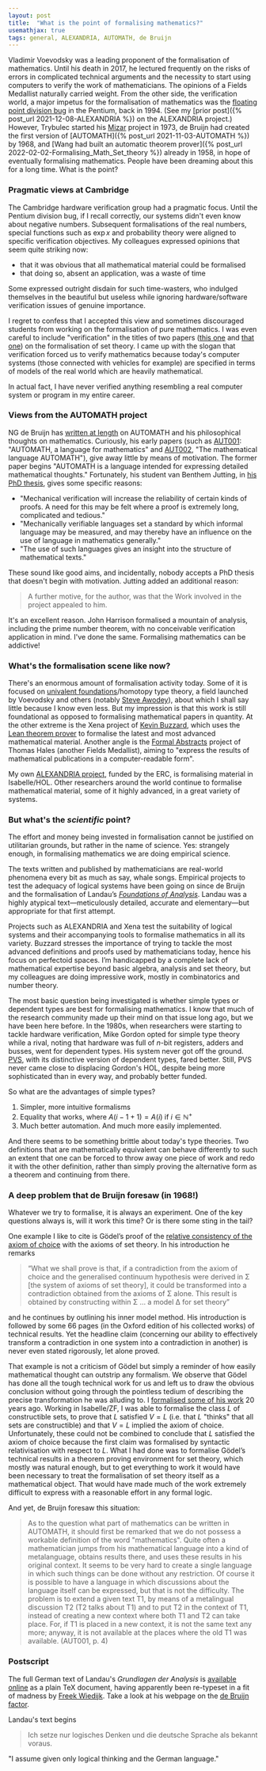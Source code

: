 ```yaml
---
layout: post
title:  "What is the point of formalising mathematics?"
usemathjax: true 
tags: general, ALEXANDRIA, AUTOMATH, de Bruijn
---
```


Vladimir Voevodsky was a leading proponent of the formalisation of mathematics. Until his death in 2017, he lectured frequently on the risks of errors in complicated technical arguments and the necessity to start using computers to verify the work of mathematicians. The opinions of a Fields Medallist naturally carried weight.
From the other side, the verification world, a major impetus for the formalisation of mathematics was the [floating point division bug](https://en.wikipedia.org/wiki/Pentium_FDIV_bug) in the Pentium, back in 1994.
(See my [prior post]({% post_url 2021-12-08-ALEXANDRIA %}) on the ALEXANDRIA project.)
However, Trybulec started his [Mizar](http://mizar.org) project in 1973,
de Bruijn had created the first version of [AUTOMATH]({% post_url 2021-11-03-AUTOMATH %}) by 1968, 
and [Wang had built an automatic theorem prover]({% post_url 2022-02-02-Formalising_Math_Set_theory %}) already in 1958, in hope of eventually formalising mathematics.
People have been dreaming about this for a long time.
What is the point?

### Pragmatic views at Cambridge

The Cambridge hardware verification group had a pragmatic focus. Until the Pentium division bug, if I recall correctly, our systems didn't even know about negative numbers.
Subsequent formalisations of the real numbers, special functions such as $\exp x$ and probability theory were aligned to specific verification objectives.
My colleagues expressed opinions that seem quite striking now: 

* that it was obvious that all mathematical material could be formalised 
* that doing so, absent an application, was a waste of time

Some expressed outright disdain for such time-wasters, who indulged themselves in the beautiful but useless while ignoring hardware/software verification issues of genuine importance.

I regret to confess that I accepted this view and sometimes discouraged students from working on the formalisation of pure mathematics.
I was even careful to include "verification" in the titles of two papers
([this one](https://rdcu.be/bRiRv) and [that one](https://rdcu.be/bRiRA))
on the formalisation of set theory.
I came up with the slogan that verification forced us to verify mathematics because today's computer systems (those connected with vehicles for example) are specified in terms of models of the real world which are heavily mathematical.

In actual fact, I have never verified anything resembling a real computer system or program in my entire career.

### Views from the AUTOMATH project

NG de Bruijn has [written at length](https://www.win.tue.nl/automath/) on AUTOMATH and his philosophical thoughts on mathematics. Curiously, his early papers (such as [AUT001](https://www.win.tue.nl/automath/archive/webversion/aut001/aut001.html): "AUTOMATH, a language for mathematics"
and [AUT002](https://www.win.tue.nl/automath/archive/webversion/aut002/aut002.html), "The mathematical language AUTOMATH"), give away little by means of motivation.
The former paper begins "AUTOMATH is a language intended for expressing detailed mathematical thoughts." Fortunately, his student van Benthem Jutting, in [his PhD thesis](https://pure.tue.nl/ws/files/1710991/23183.pdf), gives some specific reasons:

* "Mechanical verification will increase the reliability of certain kinds of proofs. A need for this may be felt where a proof is extremely long, complicated and tedious."
* "Mechanically verifiable languages set a standard by which informal language may be measured, and may thereby have an influence on the use of language in mathematics generally."
* "The use of such languages gives an insight into the structure of mathematical texts."

These sound like good aims, and incidentally, nobody accepts a PhD thesis that doesn't begin with motivation. Jutting added an additional reason:

> A further motive, for the author, was that the Work involved in the project appealed to him.

It's an excellent reason. John Harrison formalised a mountain of analysis, including the prime number theorem, with no conceivable verification application in mind.
I've done the same.
Formalising mathematics can be addictive!

### What's the formalisation scene like now?

There's an enormous amount of formalisation activity today. Some of it is focused on [univalent foundations](https://ncatlab.org/nlab/show/univalent+foundations+for+mathematics)/homotopy type theory, a field launched by Voevodsky and others (notably [Steve Awodey](https://awodey.github.io)),
about which I shall say little because I know even less.
But my impression is that this work is still foundational as opposed to formalising mathematical papers in quantity.
At the other extreme is the Xena project of
[Kevin Buzzard](https://xenaproject.wordpress.com), 
which uses the [Lean theorem prover](https://leanprover.github.io)
to formalise the latest and most advanced mathematical material.
Another angle is the [Formal Abstracts](https://formalabstracts.github.io) project of Thomas Hales (another Fields Medallist), aiming to "express the results of mathematical publications in a computer-readable form".

My own [ALEXANDRIA project](https://www.cl.cam.ac.uk/~lp15/Grants/Alexandria/), funded by the ERC, is formalising material in Isabelle/HOL.
Other researchers around the world continue to formalise mathematical material, some of it highly advanced, in a great variety of systems.

### But what's the *scientific* point?

The effort and money being invested in formalisation cannot be justified on utilitarian grounds, but rather in the name of science.
Yes: strangely enough, in formalising mathematics we are doing empirical science.

The texts written and published by mathematicians are real-world phenomena every bit as much as say, whale songs. Empirical projects to test the adequacy of logical systems have been going on since de Bruijn and the formalisation of Landau’s *[Foundations of Analysis](http://homepages.math.uic.edu/~kauffman/Landau.pdf)*. Landau was a highly atypical text—meticulously detailed, accurate and elementary—but appropriate for that first attempt.

Projects such as ALEXANDRIA and Xena test the suitability of logical systems and their accompanying tools to formalise mathematics in all its variety. Buzzard stresses the importance of trying to tackle the most advanced definitions and proofs used by mathematicians today, hence his focus on perfectoid spaces. I’m handicapped by a complete lack of mathematical expertise beyond basic algebra, analysis and set theory, but my colleagues are doing impressive work, mostly in combinatorics and number theory. 

The most basic question being investigated is whether simple types or dependent types are best for formalising mathematics.
I know that much of the research community made up their mind on that issue long ago, but we have been here before.
In the 1980s, when researchers were starting to tackle hardware verification,
Mike Gordon opted for simple type theory while a rival, noting that hardware was full of $n$-bit registers, adders and busses, went for dependent types.
His system never got off the ground.
[PVS](https://pvs.csl.sri.com), with its distinctive version of dependent types, fared better.
Still, PVS never came close to displacing Gordon's HOL, despite being more sophisticated than in every way, and probably better funded.

So what are the advantages of simple types?

1. Simpler, more intuitive formalisms
2. Equality that works, where $A(i-1+1)=A(i)$ if $i\in\mathbb{N}^{+}$
3. Much better automation. And much more easily implemented.

And there seems to be something brittle about today's type theories.
Two definitions that are mathematically equivalent can behave differently to such an extent
that one can be forced to throw away one piece of work and redo it with the other definition, rather than simply proving the alternative form as a theorem and continuing from there.

### A deep problem that de Bruijn foresaw (in 1968!)

Whatever we try to formalise, it is always an experiment. One of the key questions always is, will it work this time? Or is there some sting in the tail?

One example I like to cite is Gödel’s proof of the [relative consistency of the axiom of choice](https://www.pnas.org/doi/pdf/10.1073/pnas.24.12.556) with the axioms of set theory. In his introduction he remarks 

> “What we shall prove is that, if a contradiction from the axiom of choice and the generalised continuum hypothesis were derived in Σ [the system of axioms of set theory], it could be transformed into a contradiction obtained from the axioms of Σ alone. This result is obtained by constructing within Σ …  a model Δ for set theory” 

and he continues by outlining his inner model method. His introduction is followed by some 66 pages (in the Oxford edition of his collected works) of technical results. Yet the headline claim (concerning our ability to effectively transform a contradiction in one system into a contradiction in another) is never even stated rigorously, let alone proved. 

That example is not a criticism of Gödel but simply a reminder of how easily mathematical thought can outstrip any formalism. We observe that Gödel has done all the tough technical work for us and left us to draw the obvious conclusion without going through the pointless tedium of describing the precise transformation he was alluding to. I [formalised some of his work](https://doi.org/10.1112/S1461157000000449) 20 years ago.
Working in Isabelle/ZF, I was able to formalise the class $L$ of constructible sets, to prove that $L$ satisfied $V=L$ (i.e. that $L$ "thinks" that all sets are constructible) and that $V=L$ implied the axiom of choice. Unfortunately, these could not be combined to conclude that $L$ satisfied the axiom of choice because the first claim was formalised by syntactic relativisation with respect to $L$. What I had done was to formalise Gödel’s technical results in a theorem proving environment for set theory, which mostly was natural enough, but to get everything to work it would have been necessary to treat the formalisation of set theory itself as a mathematical object. That would have made much of the work extremely difficult to express with a reasonable effort in any formal logic.

And yet, de Bruijn foresaw this situation:

> As to the question what part of mathematics can be written in AUTOMATH,
> it should first be remarked that we do not possess a workable definition of
> the word "mathematics". 
> Quite often a mathematician jumps from his mathematical language into a kind of metalanguage, obtains results there, and uses these
> results in his original context. It seems to be very hard to create a single
> language in which such things can be done without any restriction. Of course
> it is possible to have a language in which discussions about the language itself can be expressed, but that is not the difficulty. 
> The problem is to extend a given text T1, by means of a metalingual discussion T2
> (T2 talks about T1) and to put T2 in the context of T1, 
> instead of creating a new context where
> both T1 and T2 can take place. For, if T1 is placed in a new context, it is
> not the same text any more; anyway, it is not available at the places where
> the old T1 was available.
(AUT001, p. 4)

### Postscript

The full German text of Landau's *Grundlagen der Analysis* is [available online](https://www.cs.ru.nl/~freek/factor/grundlagen.tex.gz) as a plain TeX document, having apparently been re-typeset in a fit of madness by [Freek Wiedijk](https://www.cs.ru.nl/~freek/).
Take a look at his webpage on the [de Bruijn factor](https://www.cs.ru.nl/~freek/factor/).

Landau's text begins

> Ich setze nur logisches Denken und die deutsche Sprache als bekannt voraus.

"I assume given only logical thinking and the German language."
